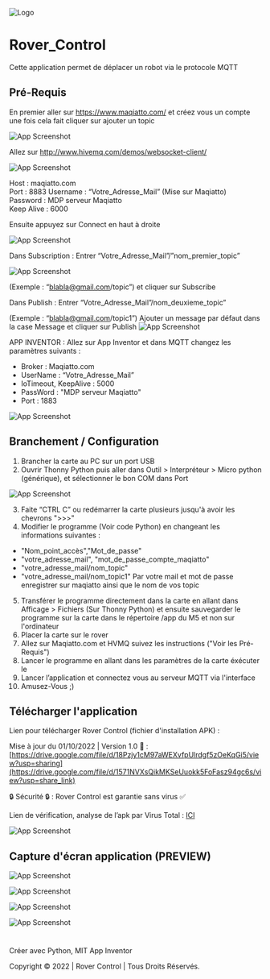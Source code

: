 ![Logo](https://cdn.discordapp.com/attachments/971852061044006922/1023237417471324180/unknown.png)

# Rover_Control

Cette application permet de déplacer un robot via le protocole MQTT

## Pré-Requis ##

En premier aller sur https://www.maqiatto.com/ et créez vous un compte une fois cela fait
cliquer sur ajouter un topic 

![App Screenshot](https://cdn.discordapp.com/attachments/1003942960284573746/1023328771262124072/topic.png)

Allez sur http://www.hivemq.com/demos/websocket-client/

![App Screenshot](https://cdn.discordapp.com/attachments/1003942960284573746/1023328770884653066/HiveMQ.png)

Host : maqiatto.com                            
Port : 8883
Username : “Votre_Adresse_Mail” (Mise sur Maqiatto)     
Password : MDP serveur Maqiatto  
Keep Alive : 6000

Ensuite appuyez sur Connect en haut à droite

![App Screenshot](https://cdn.discordapp.com/attachments/1003942960284573746/1023328771656392834/Connect.png)


Dans Subscription :
Entrer “Votre_Adresse_Mail”/”nom_premier_topic”

![App Screenshot](https://cdn.discordapp.com/attachments/1003942960284573746/1023328770154823762/Subscribe.png)

(Exemple : “blabla@gmail.com/topic”)
et cliquer sur Subscribe

Dans Publish :
Entrer “Votre_Adresse_Mail”/nom_deuxieme_topic” 

(Exemple : “blabla@gmail.com/topic1”)
Ajouter un message par défaut dans la case Message
et cliquer sur Publish
![App Screenshot](https://cdn.discordapp.com/attachments/1003942960284573746/1023328770528125058/Publsih.png)

APP INVENTOR : Allez sur App Inventor et dans MQTT changez les paramètres suivants :
- Broker : Maqiatto.com
- UserName : “Votre_Adresse_Mail”
- IoTimeout, KeepAlive : 5000
- PassWord : "MDP serveur Maqiatto" 
- Port : 1883

![App Screenshot](https://media.discordapp.net/attachments/867022439724482572/1025841051258335403/Confiugration.png?)

## Branchement / Configuration  ##
1) Brancher la carte au PC sur un port USB
2) Ouvrir Thonny Python puis aller dans Outil > Interpréteur > Micro python (générique), et sélectionner le bon COM dans Port


![App Screenshot](https://cdn.discordapp.com/attachments/1003942960284573746/1023330656584998982/AA.png)

3) Faite “CTRL C” ou redémarrer la carte plusieurs jusqu'à avoir les chevrons ">>>"
4) Modifier le programme (Voir code Python) en changeant les informations suivantes :
- "Nom_point_accès","Mot_de_passe" 
- "votre_adresse_mail", "mot_de_passe_compte_maqiatto" 
- "votre_adresse_mail/nom_topic" 
- "votre_adresse_mail/nom_topic1"
Par votre mail et mot de passe enregistrer sur maqiatto ainsi que le nom de vos topic

5) Transférer le programme directement dans la carte en allant dans Afficage > Fichiers (Sur Thonny Python) et ensuite sauvegarder le programme sur la carte dans le répertoire /app du M5 et non sur l'ordinateur 
6) Placer la carte sur le rover
7) Allez sur Maqiatto.com et HVMQ suivez les instructions ("Voir les Pré-Requis")
8) Lancer le programme en allant dans les paramètres de la carte éxécuter le
9) Lancer l’application et connectez vous au serveur MQTT via l'interface
10) Amusez-Vous ;)

## Télécharger l'application ##
Lien pour télécharger Rover Control (fichier d'installation APK) :

Mise à jour du 01/10/2022 | Version 1.0 🔁 : 
[https://drive.google.com/file/d/18Pzjy1cM97aWEXvfpUlrdgf5zOeKqGi5/view?usp=sharing](https://drive.google.com/file/d/1571NVXsQikMKSeUuokk5FoFasz94gc6s/view?usp=share_link)

🔒 Sécurité 🔒 : 
Rover Control est garantie sans virus ✅

Lien de vérification, analyse de l’apk par Virus Total : [ICI](https://www.virustotal.com/gui/file/70c75cdea8f0e4b87c584b277a8fee5a5c65b6fb421d1ffbed943a6c45a12547?nocache=1)

![App Screenshot](https://cdn.discordapp.com/attachments/971852061044006922/1024408457530572950/unknown.png)

## Capture d'écran application (PREVIEW)  ##
![App Screenshot](https://cdn.discordapp.com/attachments/1003942960284573746/1023333535613997136/Param.PNG)

![App Screenshot](https://cdn.discordapp.com/attachments/1003942960284573746/1023333297260077066/infos.PNG)

![App Screenshot](https://cdn.discordapp.com/attachments/1003942960284573746/1023334073873223781/Aide.PNG)

![App Screenshot](https://cdn.discordapp.com/attachments/1003942960284573746/1023334074196181032/mqtt.PNG)

#
Créer avec Python, MIT App Inventor

Copyright © 2022 | Rover Control | Tous Droits Réservés.
